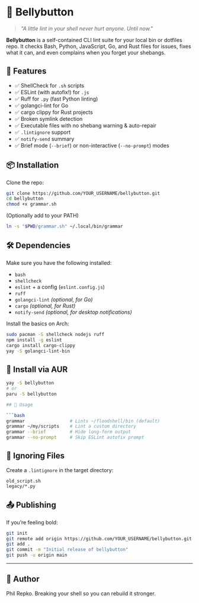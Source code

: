 # 🫃 Bellybutton

> _"A little lint in your shell never hurt anyone. Until now."_

**Bellybutton** is a self-contained CLI lint suite for your local bin or dotfiles repo. It checks Bash, Python, JavaScript, Go, and Rust files for issues, fixes what it can, and even complains when you forget your shebangs.

## 🧠 Features

- ✅ ShellCheck for `.sh` scripts
- ✅ ESLint (with autofix!) for `.js`
- ✅ Ruff for `.py` (fast Python linting)
- ✅ golangci-lint for Go
- ✅ cargo clippy for Rust projects
- ✅ Broken symlink detection
- ✅ Executable files with no shebang warning & auto-repair
- ✅ `.lintignore` support
- ✅ `notify-send` summary
- ✅ Brief mode (`--brief`) or non-interactive (`--no-prompt`) modes

## 📦 Installation

Clone the repo:

```bash
git clone https://github.com/YOUR_USERNAME/bellybutton.git
cd bellybutton
chmod +x grammar.sh
```

(Optionally add to your PATH)

```bash
ln -s "$PWD/grammar.sh" ~/.local/bin/grammar
```

## 🛠 Dependencies

Make sure you have the following installed:

- `bash`
- `shellcheck`
- `eslint` + a config (`eslint.config.js`)
- `ruff`
- `golangci-lint` *(optional, for Go)*
- `cargo` *(optional, for Rust)*
- `notify-send` *(optional, for desktop notifications)*

Install the basics on Arch:

```bash
sudo pacman -S shellcheck nodejs ruff
npm install -g eslint
cargo install cargo-clippy
yay -S golangci-lint-bin
```
## 🧠 Install via AUR

```bash
yay -S bellybutton
# or
paru -S bellybutton

## 📂 Usage

```bash
grammar                 # Lints ~/floodshell/bin (default)
grammar ~/my/scripts    # Lint a custom directory
grammar --brief         # Hide long-form output
grammar --no-prompt     # Skip ESLint autofix prompt
```

## 🚫 Ignoring Files

Create a `.lintignore` in the target directory:

```
old_script.sh
legacy/*.py
```

## 📤 Publishing

If you’re feeling bold:

```bash
git init
git remote add origin https://github.com/YOUR_USERNAME/bellybutton.git
git add .
git commit -m "Initial release of bellybutton"
git push -u origin main
```

---

## 🤘 Author

Phil Repko. Breaking your shell so you can rebuild it stronger.
